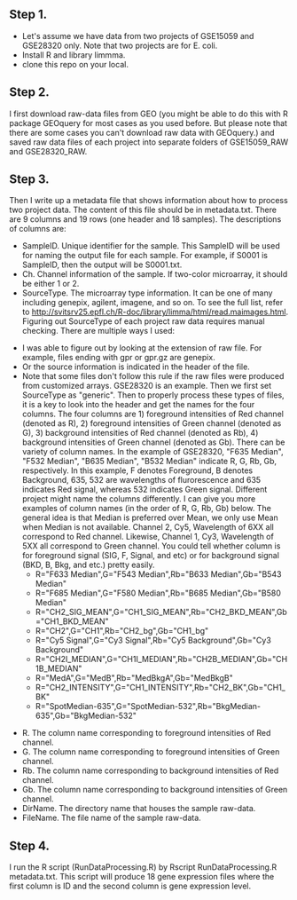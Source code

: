 ## Step 1.

- Let's assume we have data from two projects of GSE15059 and GSE28320 only. Note that two projects are for E. coli. 
- Install R and library limmma. 
- clone this repo on your local.

## Step 2. 

I first download raw-data files from GEO (you might be able to do this with R package GEOquery for most cases as you used before. But please note that there are some cases you can't download raw data with GEOquery.) and saved raw data files of each project into separate folders of GSE15059_RAW and GSE28320_RAW.

## Step 3. 

Then I write up a metadata file that shows information about how to process two project data. The content of this file should be in metadata.txt. There are 9 columns and 19 rows (one header and 18 samples). The descriptions of columns are:
- SampleID. Unique identifier for the sample. This SampleID will be used for naming the output file for each sample. For example, if S0001 is SampleID, then the output will be S0001.txt.
- Ch. Channel information of the sample. If two-color microarray, it should be either 1 or 2.  
- SourceType. The microarray type information. It can be one of many including genepix, agilent, imagene, and so on. To see the full list, refer to http://svitsrv25.epfl.ch/R-doc/library/limma/html/read.maimages.html. Figuring out SourceType of each project raw data requires manual checking. There are multiple ways I used:
* I was able to figure out by looking at the extension of raw file. For example, files ending with gpr or gpr.gz are genepix.
* Or the source information is indicated in the header of the file. 
* Note that some files don't follow this rule if the raw files were produced from customized arrays. GSE28320 is an example. Then we first set SourceType as "generic". Then to properly process these types of files, it is a key to look into the header and get the names for the four columns. The four columns are 1) foreground intensities of Red channel (denoted as R), 2) foreground intensities of Green channel (denoted as G), 3) background intensities of Red channel (denoted as Rb), 4) background intensities of Green channel (denoted as Gb). There can be variety of column names. In the example of GSE28320, "F635 Median", "F532 Median", "B635 Median", "B532 Median" indicate R, G, Rb, Gb, respectively. In this example, F denotes Foreground, B denotes Background, 635, 532 are wavelengths of flurorescence and 635 indicates Red signal, whereas 532 indicates Green signal. Different project might name the columns differently. I can give you more examples of column names (in the order of R, G, Rb, Gb) below. The general idea is that Median is preferred over Mean, we only use Mean when Median is not available. Channel 2, Cy5, Wavelength of 6XX all correspond to Red channel. Likewise, Channel 1, Cy3, Wavelength of 5XX all correspond to Green channel. You could tell whether column is for foreground signal (SIG, F, Signal, and etc) or for background signal (BKD, B, Bkg, and etc.) pretty easily. 
    * R="F633 Median",G="F543 Median",Rb="B633 Median",Gb="B543 Median"
    * R="F685 Median",G="F580 Median",Rb="B685 Median",Gb="B580 Median"
    * R="CH2_SIG_MEAN",G="CH1_SIG_MEAN",Rb="CH2_BKD_MEAN",Gb="CH1_BKD_MEAN"
    * R="CH2",G="CH1",Rb="CH2_bg",Gb="CH1_bg"
    * R="Cy5 Signal",G="Cy3 Signal",Rb="Cy5 Background",Gb="Cy3 Background"
    * R="CH2I_MEDIAN",G="CH1I_MEDIAN",Rb="CH2B_MEDIAN",Gb="CH1B_MEDIAN"
    * R="MedA",G="MedB",Rb="MedBkgA",Gb="MedBkgB"
    * R="CH2_INTENSITY",G="CH1_INTENSITY",Rb="CH2_BK",Gb="CH1_BK"
    * R="SpotMedian-635",G="SpotMedian-532",Rb="BkgMedian-635",Gb="BkgMedian-532"
- R. The column name corresponding to foreground intensities of Red channel. 
- G. The column name corresponding to foreground intensities of Green channel.
- Rb. The column name corresponding to background intensities of Red channel.
- Gb. The column name corresponding to background intensities of Green channel.
- DirName. The directory name that houses the sample raw-data.
- FileName. The file name of the sample raw-data.

## Step 4.

I run the R script (RunDataProcessing.R) by Rscript RunDataProcessing.R metadata.txt. This script will produce 18 gene expression files where the first column is ID and the second column is gene expression level.

